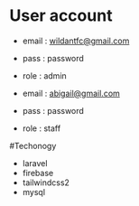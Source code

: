 # User account
- email : wildantfc@gmail.com
- pass  : password
- role  : admin

- email : abigail@gmail.com
- pass  : password
- role  : staff

#Techonogy
- laravel
- firebase
- tailwindcss2
- mysql